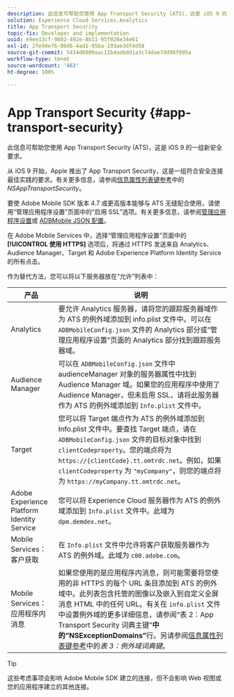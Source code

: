 ```yaml
---
description: 此信息可帮助您使用 App Transport Security (ATS)，这是 iOS 9 的一组新安全要求。
solution: Experience Cloud Services,Analytics
title: App Transport Security
topic-fix: Developer and implementation
uuid: e9ee13cf-9802-492e-8b11-95f028e34e61
exl-id: 2fe94e76-06d6-4ad1-95ba-193ae3df4d58
source-git-commit: 5434d8809aac11b4ad6dd1a3c74dae7dd98f095a
workflow-type: tm+mt
source-wordcount: '463'
ht-degree: 100%

---
```


# App Transport Security {#app-transport-security}

此信息可帮助您使用 App Transport Security (ATS)，这是 iOS 9 的一组新安全要求。

从 iOS 9 开始，Apple 推出了 App Transport Security，这是一组符合安全连接最佳实践的要求。有关更多信息，请参阅[信息属性列表键参考](https://developer.apple.com/library/prerelease/ios/technotes/App-Transport-Security-Technote/)中的 *NSAppTransportSecurity*。

要使 Adobe Mobile SDK 版本 4.7 或更高版本能够与 ATS 无缝配合使用，请使用“管理应用程序设置”页面中的“启用 SSL”选项。有关更多信息，请参阅[管理应用程序设置](/help/using/c-manage-app-settings/c-manage-app-settings.md)或 [ADBMobile JSON 配置](/help/ios/configuration/json-config/json-config.md)。

在 Adobe Mobile Services 中，选择“管理应用程序设置”页面中的&#x200B;**[!UICONTROL 使用 HTTPS]** 选项后，将通过 HTTPS 发送来自 Analytics、Audience Manager、Target 和 Adobe Experience Platform Identity Service 的所有点击。

作为替代方法，您可以将以下服务器放在“允许”列表中：

| 产品 | 说明 |
|--- |--- |
| Analytics | 要允许 Analytics 服务器，请将您的跟踪服务器域作为 ATS 的例外域添加到 info.plist 文件中。可以在 `ADBMobileConfig.json` 文件的 Analytics 部分或“管理应用程序设置”页面的 Analytics 部分找到跟踪服务器域。 |
| Audience Manager | 可以在 `ADBMobileConfig.json` 文件中 audienceManager 对象的服务器属性中找到 Audience Manager 域。如果您的应用程序中使用了 Audience Manager，但未启用 SSL，请将此服务器作为 ATS 的例外域添加到 `Info.plist` 文件中。 |
| Target | 您可以将 Target 端点作为 ATS 的例外域添加到 Info.plist 文件中。要查找 Target 端点，请在 `ADBMobileConfig.json` 文件的目标对象中找到 `clientCodeproperty`。您的端点将为 `https://{clientCode}.tt.omtrdc.net`。例如，如果 `clientCodeproperty` 为 `"myCompany"`，则您的端点将为 `https://myCompany.tt.omtrdc.net`。 |
| Adobe Experience Platform Identity Service | 您可以将 Experience Cloud 服务器作为 ATS 的例外域添加到 `Info.plist` 文件中。此域为 `dpm.demdex.net`。 |
| Mobile Services：客户获取 | 在 `Info.plist` 文件中允许将客户获取服务器作为 ATS 的例外域。此域为 `c00.adobe.com`。 |
| Mobile Services：应用程序内消息 | 如果您使用的是应用程序内消息，则可能需要将您使用的非 HTTPS 的每个 URL 条目添加到 ATS 的例外域中。此列表包含托管的图像以及嵌入到自定义全屏消息 HTML 中的任何 URL。有关在 `info.plist` 文件中设置例外域的更多详细信息，请参阅“表 2：App Transport Security 词典主键”**&#x200B;中的“NSExceptionDomains”**&#x200B;行。另请参阅[信息属性列表键参考](https://developer.apple.com/library/prerelease/ios/technotes/App-Transport-Security-Technote/)中的&#x200B;*表 3：例外域词典键*。 |

>[!TIP]
>
>这些考虑事项会影响 Adobe Mobile SDK 建立的连接，但不会影响 Web 视图或您的应用程序建立的其他连接。
